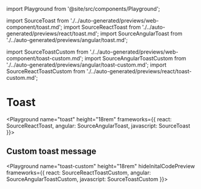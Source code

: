 import Playground from '@site/src/components/Playground';

import SourceToast from './../auto-generated/previews/web-component/toast.md';
import SourceReactToast from './../auto-generated/previews/react/toast.md';
import SourceAngularToast from './../auto-generated/previews/angular/toast.md';

import SourceToastCustom from './../auto-generated/previews/web-component/toast-custom.md';
import SourceAngularToastCustom from './../auto-generated/previews/angular/toast-custom.md';
import SourceReactToastCustom from './../auto-generated/previews/react/toast-custom.md';

# Toast

<Playground
name="toast" height="18rem"
frameworks={{
  react: SourceReactToast,
  angular: SourceAngularToast,
  javascript: SourceToast
}}></Playground>

## Custom toast message

<Playground
name="toast-custom" height="18rem"
hideInitalCodePreview
frameworks={{
  react: SourceReactToastCustom,
  angular: SourceAngularToastCustom,
  javascript: SourceToastCustom
}}></Playground>

